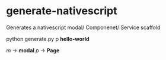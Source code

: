 # generate-nativescript
Generates a nativescript modal/ Componenet/ Service scaffold

python generate.py p **hello-world**

_m_ -> **modal**
_p_ -> **Page**

